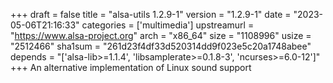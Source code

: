 +++
draft = false
title = "alsa-utils 1.2.9-1"
version = "1.2.9-1"
date = "2023-05-06T21:16:33"
categories = ['multimedia']
upstreamurl = "https://www.alsa-project.org"
arch = "x86_64"
size = "1108996"
usize = "2512466"
sha1sum = "261d23f4df33d520314dd9f023e5c20a1748abee"
depends = "['alsa-lib>=1.1.4', 'libsamplerate>=0.1.8-3', 'ncurses>=6.0-12']"
+++
An alternative implementation of Linux sound support